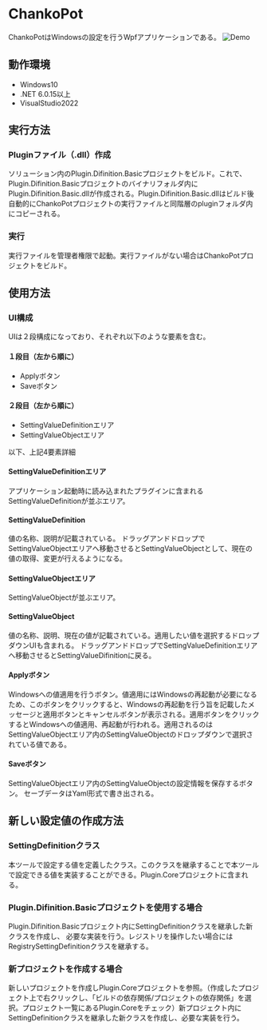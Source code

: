 # ChankoPot #

ChankoPotはWindowsの設定を行うWpfアプリケーションである。
![Demo](chankopotdemo.gif)

## 動作環境

* Windows10
* .NET 6.0.15以上
* VisualStudio2022

## 実行方法

### Pluginファイル（.dll）作成

ソリューション内のPlugin.Difinition.Basicプロジェクトをビルド。これで、Plugin.Difinition.Basicプロジェクトのバイナリフォルダ内にPlugin.Difinition.Basic.dllが作成される。Plugin.Difinition.Basic.dllはビルド後自動的にChankoPotプロジェクトの実行ファイルと同階層のpluginフォルダ内にコピーされる。

### 実行

実行ファイルを管理者権限で起動。実行ファイルがない場合はChankoPotプロジェクトをビルド。

## 使用方法

### UI構成

UIは２段構成になっており、それぞれ以下のような要素を含む。

#### １段目（左から順に）
* Applyボタン
* Saveボタン

#### ２段目（左から順に）
* SettingValueDefinitionエリア
* SettingValueObjectエリア

以下、上記4要素詳細

#### SettingValueDefinitionエリア
アプリケーション起動時に読み込まれたプラグインに含まれるSettingValueDefinitionが並ぶエリア。
#### SettingValueDefinition
値の名称、説明が記載されている。
ドラッグアンドドロップでSettingValueObjectエリアへ移動させるとSettingValueObjectとして、現在の値の取得、変更が行えるようになる。

#### SettingValueObjectエリア
SettingValueObjectが並ぶエリア。
#### SettingValueObject
値の名称、説明、現在の値が記載されている。適用したい値を選択するドロップダウンUIも含まれる。
ドラッグアンドドロップでSettingValueDefinitionエリアへ移動させるとSettingValueDifinitionに戻る。

#### Applyボタン
Windowsへの値適用を行うボタン。値適用にはWindowsの再起動が必要になるため、このボタンをクリックすると、Windowsの再起動を行う旨を記載したメッセージと適用ボタンとキャンセルボタンが表示される。適用ボタンをクリックするとWindowsへの値適用、再起動が行われる。適用されるのはSettingValueObjectエリア内のSettingValueObjectのドロップダウンで選択されている値である。

#### Saveボタン
SettingValueObjectエリア内のSettingValueObjectの設定情報を保存するボタン。
セーブデータはYaml形式で書き出される。

## 新しい設定値の作成方法

### SettingDefinitionクラス

本ツールで設定する値を定義したクラス。このクラスを継承することで本ツールで設定できる値を実装することができる。Plugin.Coreプロジェクトに含まれる。

### Plugin.Difinition.Basicプロジェクトを使用する場合

Plugin.Difinition.Basicプロジェクト内にSettingDefinitionクラスを継承した新クラスを作成し、
必要な実装を行う。レジストリを操作したい場合にはRegistrySettingDefinitionクラスを継承する。

### 新プロジェクトを作成する場合

新しいプロジェクトを作成しPlugin.Coreプロジェクトを参照。（作成したプロジェクト上で右クリックし、「ビルドの依存関係/プロジェクトの依存関係」を選択。プロジェクト一覧にあるPlugin.Coreをチェック）新プロジェクト内にSettingDefinitionクラスを継承した新クラスを作成し、必要な実装を行う。